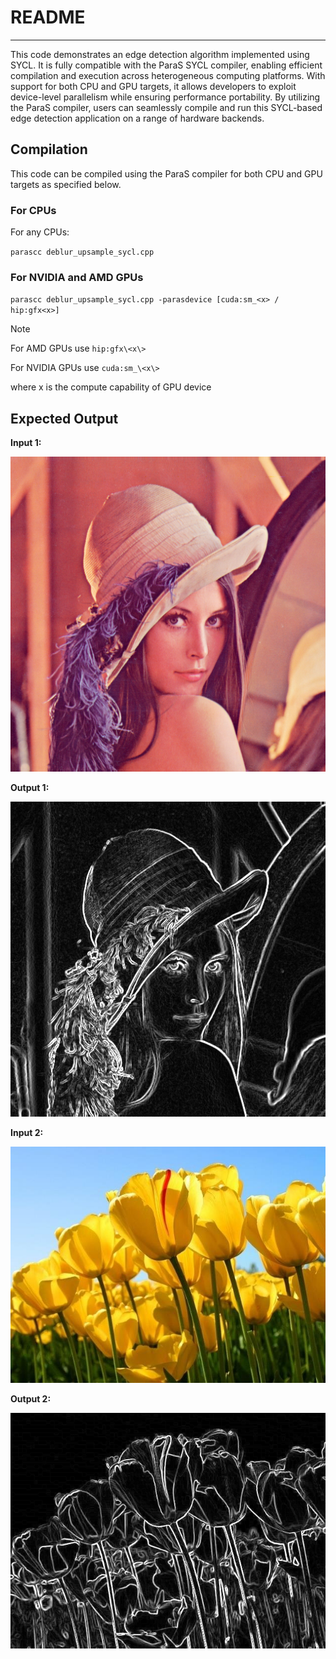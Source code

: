 # README
---
This code demonstrates an edge detection algorithm implemented using SYCL. It is fully compatible with the ParaS SYCL compiler, enabling efficient compilation and execution across heterogeneous computing platforms. With support for both CPU and GPU targets, it allows developers to exploit device-level parallelism while ensuring performance portability. By utilizing the ParaS compiler, users can seamlessly compile and run this SYCL-based edge detection application on a range of hardware backends.
## Compilation
This code can be compiled using the ParaS compiler for both CPU and GPU targets as specified below.


### For CPUs

For any CPUs:

`parascc deblur_upsample_sycl.cpp `

### For NVIDIA and AMD GPUs

`parascc deblur_upsample_sycl.cpp -parasdevice [cuda:sm_<x> / hip:gfx<x>]`

> [!NOTE]
> For AMD GPUs use `hip:gfx\<x\>`
>
> For NVIDIA GPUs use `cuda:sm_\<x\>`
>
> where x is the compute capability of GPU device


## Expected Output

**Input 1:**

![Input-1](input1.jpg)

**Output 1:**

![Output1](edge_output1.jpg)

**Input 2:**

![Input-1](input2.png)

**Output 2:**

![Output1](edge_output2.png)

